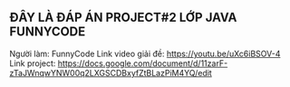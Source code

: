 ## ĐÂY LÀ ĐÁP ÁN PROJECT#2 LỚP JAVA FUNNYCODE
Người làm: FunnyCode
Link video giải đề: https://youtu.be/uXc6iBSOV-4
Link project: https://docs.google.com/document/d/11zarF-zTaJWnqwYNW00q2LXGSCDBxyfZtBLazPiM4YQ/edit
